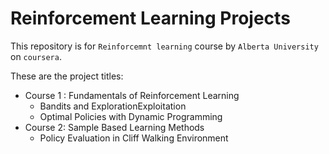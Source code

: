 # Reinforcement Learning Projects

This repository is for `Reinforcemnt learning` course by `Alberta University` on `coursera`.

These are the project titles:

* Course 1 : Fundamentals of Reinforcement Learning
	* Bandits and ExplorationExploitation
	* Optimal Policies with Dynamic Programming
* Course 2: Sample Based Learning Methods
	* Policy Evaluation in Cliff Walking Environment
